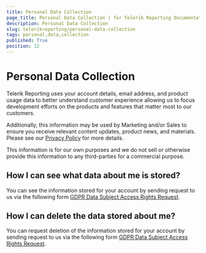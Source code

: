 ```yaml
---
title: Personal Data Collection
page_title: Personal Data Collection | for Telerik Reporting Documentation
description: Personal Data Collection
slug: telerikreporting/personal-data-collection
tags: personal,data,collection
published: True
position: 12
---
```


# Personal Data Collection

Telerik Reporting uses your account details, email address, and product usage data to better understand customer experience allowing us to focus development efforts on the products and features that matter most to our customers.       

Additionally, this information may be used by Marketing and/or Sales to ensure you receive relevant content updates, product news, and materials. Please see our [Privacy Policy](https://www.progress.com/legal/privacy-policy) for more details.       

This information is for our own purposes and we do not sell or otherwise provide this information to any third-parties for a commercial purpose.       

## How I can see what data about me is stored?

You can see the information stored for your account by sending request to us via the following form [GDPR Data Subject Access Rights Request](https://app.onetrust.com/app/#/webform/7897e80a-b8a4-4797-883a-bdacfe1ab8e4).         

## How I can delete the data stored about me?

You can request deletion of the information stored for your account by sending request to us via the following form [GDPR Data Subject Access Rights Request](https://app.onetrust.com/app/#/webform/7897e80a-b8a4-4797-883a-bdacfe1ab8e4).         
